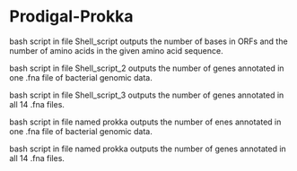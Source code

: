 # Prodigal-Prokka

bash script in file Shell_script outputs the number of bases in ORFs and the number of amino acids in the given amino acid sequence.  

bash script in file Shell_script_2 outputs the number of genes annotated in one .fna file of bacterial genomic data.

bash script in file Shell_script_3 outputs the number of genes annotated in all 14 .fna files. 

bash script in file named prokka outputs the number of enes annotated in one .fna file of bacterial genomic data. 

bash script in file named prokka  outputs the number of genes annotated in all 14 .fna files.
 
